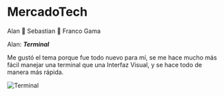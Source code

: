 # MercadoTech
Alan :gorilla:
Sebastian :raised_eyebrow:
Franco
Gama

Alan: ***Terminal***

Me gustó el tema porque fue todo nuevo para mí, se me hace mucho más fácil manejar una terminal que una Interfaz Visual, y se hace todo de manera más rápida. 

![Terminal](https://upload.wikimedia.org/wikipedia/commons/7/78/Appleterminal2.png)


